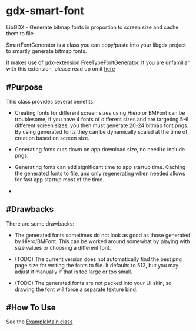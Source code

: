gdx-smart-font
==============

LibGDX - Generate bitmap fonts in proportion to screen size and cache them to file.

SmartFontGenerator is a class you can copy/paste into your libgdx project to smartly generate bitmap fonts.

It makes use of gdx-extension FreeTypeFontGenerator.  If you are unfamiliar with this extension, please read up on it
[here](https://github.com/libgdx/libgdx/wiki/Gdx-freetype)

#Purpose
-------

This class provides several benefits:

* Creating fonts for different screen sizes using Hiero or BMFont can be troublesome, if you have 4 fonts of different sizes
and are targeting 5-6 different screen sizes, you then must generate 20-24 bitmap font pngs.  By using generated fonts they can be dynamically scaled at the time of creation based on screen size.

* Generating fonts cuts down on app download size, no need to include pngs.

* Generating fonts can add significant time to app startup time.  Caching the generated fonts to file, and only regenerating when needed allows for fast app startup most of the time.
* 

#Drawbacks
----------

There are some drawbacks:

* The generated fonts sometimes do not look as good as those generated by Hiero/BMFont.  This can be worked around somewhat by playing with size values or choosing a different font.
 
* (TODO) The current version does not automatically find the best png page size for writing the fonts to file.  It defaults to 512, but you may adjust it manually if that is too large or too small.

* (TODO) The generated fonts are not packed into your UI skin, so drawing the font will force a separate texture bind.

#How To Use
-----------

See the [ExampleMain class](/src/org/jrenner/smartfont/example/ExampleMain.java)
